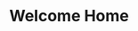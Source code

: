 # Welcome Home


<style>
.content {
margin: 0 auto;
margin-top: 2rem;
padding: 0.025rem 2.5rem 2rem;
max-width: 100%;
}
header {
z-index: 999;
}
h1,
h2,
h3 {
margin: 2rem 0;
}
p {
margin-top: 1rem;
}
.language-html {
max-height: 40vh;
}
</style>
